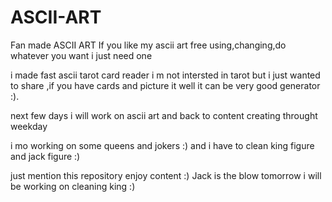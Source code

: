 # ASCII-ART
Fan made ASCII ART
If you like my ascii art
free using,changing,do whatever you want i just need one 


i made fast ascii tarot card reader i m not intersted in tarot but i just wanted to share ,if you have cards and picture it well it can be very good generator :).

next few days i will work on ascii art and back to content creating throught weekday

i mo working on some queens and jokers :) and i have to clean king figure and jack figure :)

just mention this repository
enjoy content :)
Jack is the blow
tomorrow i will be working on cleaning king :)
